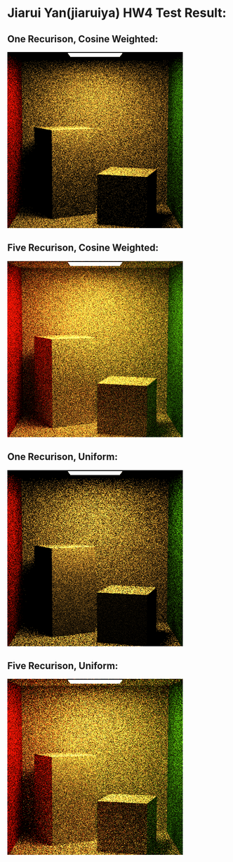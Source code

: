 Jiarui Yan(jiaruiya) HW4 Test Result:
======================
One Recurison, Cosine Weighted:
-------------
![](./RenderedResult/oneRecurisonCosineWeighted.png)

Five Recurison, Cosine Weighted:
------------
![](./RenderedResult/fiveRecurisonCosineWeighted.png)

One Recurison, Uniform:
------------
![](./RenderedResult/oneRecurisonUniform.png)

Five Recurison, Uniform:
------------
![](./RenderedResult/fiveRecurisonUniform.png)
